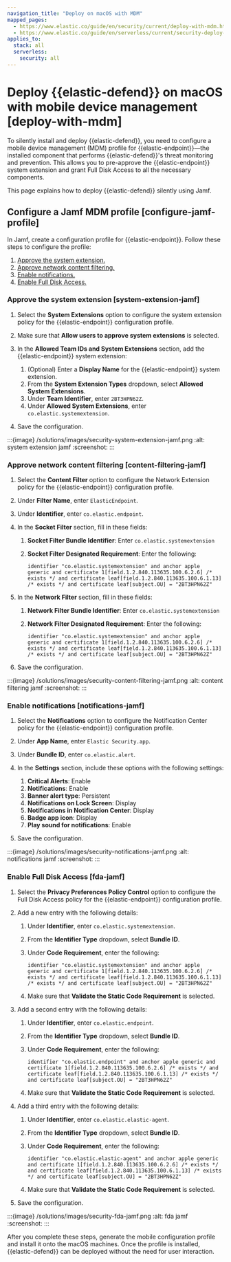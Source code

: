 ```yaml
---
navigation_title: "Deploy on macOS with MDM"
mapped_pages:
  - https://www.elastic.co/guide/en/security/current/deploy-with-mdm.html
  - https://www.elastic.co/guide/en/serverless/current/security-deploy-with-mdm.html
applies_to:
  stack: all
  serverless:
    security: all
---
```


# Deploy {{elastic-defend}} on macOS with mobile device management [deploy-with-mdm]


To silently install and deploy {{elastic-defend}}, you need to configure a mobile device management (MDM) profile for {{elastic-endpoint}}—the installed component that performs {{elastic-defend}}'s threat monitoring and prevention. This allows you to pre-approve the {{elastic-endpoint}} system extension and grant Full Disk Access to all the necessary components.

This page explains how to deploy {{elastic-defend}} silently using Jamf.


## Configure a Jamf MDM profile [configure-jamf-profile]

In Jamf, create a configuration profile for {{elastic-endpoint}}. Follow these steps to configure the profile:

1. [Approve the system extension.](#system-extension-jamf)
2. [Approve network content filtering.](#content-filtering-jamf)
3. [Enable notifications.](#notifications-jamf)
4. [Enable Full Disk Access.](#fda-jamf)


### Approve the system extension [system-extension-jamf]

1. Select the **System Extensions** option to configure the system extension policy for the {{elastic-endpoint}} configuration profile.
2. Make sure that **Allow users to approve system extensions** is selected.
3. In the **Allowed Team IDs and System Extensions** section, add the {{elastic-endpoint}} system extension:

    1. (Optional) Enter a **Display Name** for the {{elastic-endpoint}} system extension.
    2. From the **System Extension Types** dropdown, select **Allowed System Extensions**.
    3. Under **Team Identifier**, enter `2BT3HPN62Z`.
    4. Under **Allowed System Extensions**, enter `co.elastic.systemextension`.

4. Save the configuration.

:::{image} /solutions/images/security-system-extension-jamf.png
:alt: system extension jamf
:screenshot:
:::


### Approve network content filtering [content-filtering-jamf]

1. Select the **Content Filter** option to configure the Network Extension policy for the {{elastic-endpoint}} configuration profile.
2. Under **Filter Name**, enter `ElasticEndpoint`.
3. Under **Identifier**, enter `co.elastic.endpoint`.
4. In the **Socket Filter** section, fill in these fields:

    1. **Socket Filter Bundle Identifier**: Enter `co.elastic.systemextension`
    2. **Socket Filter Designated Requirement**: Enter the following:

        ```shell
        identifier "co.elastic.systemextension" and anchor apple generic and certificate 1[field.1.2.840.113635.100.6.2.6] /* exists */ and certificate leaf[field.1.2.840.113635.100.6.1.13] /* exists */ and certificate leaf[subject.OU] = "2BT3HPN62Z"
        ```

5. In the **Network Filter** section, fill in these fields:

    1. **Network Filter Bundle Identifier**: Enter `co.elastic.systemextension`
    2. **Network Filter Designated Requirement**: Enter the following:

        ```shell
        identifier "co.elastic.systemextension" and anchor apple generic and certificate 1[field.1.2.840.113635.100.6.2.6] /* exists */ and certificate leaf[field.1.2.840.113635.100.6.1.13] /* exists */ and certificate leaf[subject.OU] = "2BT3HPN62Z"
        ```

6. Save the configuration.

:::{image} /solutions/images/security-content-filtering-jamf.png
:alt: content filtering jamf
:screenshot:
:::


### Enable notifications [notifications-jamf]

1. Select the **Notifications** option to configure the Notification Center policy for the {{elastic-endpoint}} configuration profile.
2. Under **App Name**, enter `Elastic Security.app`.
3. Under **Bundle ID**, enter `co.elastic.alert`.
4. In the **Settings** section, include these options with the following settings:

    1. **Critical Alerts**: Enable
    2. **Notifications**: Enable
    3. **Banner alert type**: Persistent
    4. **Notifications on Lock Screen**: Display
    5. **Notifications in Notification Center**: Display
    6. **Badge app icon**: Display
    7. **Play sound for notifications**: Enable

5. Save the configuration.

:::{image} /solutions/images/security-notifications-jamf.png
:alt: notifications jamf
:screenshot:
:::


### Enable Full Disk Access [fda-jamf]

1. Select the **Privacy Preferences Policy Control** option to configure the Full Disk Access policy for the {{elastic-endpoint}} configuration profile.
2. Add a new entry with the following details:

    1. Under **Identifier**, enter `co.elastic.systemextension`.
    2. From the **Identifier Type** dropdown, select **Bundle ID**.
    3. Under **Code Requirement**, enter the following:

        ```shell
        identifier "co.elastic.systemextension" and anchor apple generic and certificate 1[field.1.2.840.113635.100.6.2.6] /* exists */ and certificate leaf[field.1.2.840.113635.100.6.1.13] /* exists */ and certificate leaf[subject.OU] = "2BT3HPN62Z"
        ```

    4. Make sure that **Validate the Static Code Requirement** is selected.

3. Add a second entry with the following details:

    1. Under **Identifier**, enter `co.elastic.endpoint`.
    2. From the **Identifier Type** dropdown, select **Bundle ID**.
    3. Under **Code Requirement**, enter the following:

        ```shell
        identifier "co.elastic.endpoint" and anchor apple generic and certificate 1[field.1.2.840.113635.100.6.2.6] /* exists */ and certificate leaf[field.1.2.840.113635.100.6.1.13] /* exists */ and certificate leaf[subject.OU] = "2BT3HPN62Z"
        ```

    4. Make sure that **Validate the Static Code Requirement** is selected.

4. Add a third entry with the following details:

    1. Under **Identifier**,  enter `co.elastic.elastic-agent`.
    2. From the **Identifier Type** dropdown, select **Bundle ID**.
    3. Under **Code Requirement**, enter the following:

        ```shell
        identifier "co.elastic.elastic-agent" and anchor apple generic and certificate 1[field.1.2.840.113635.100.6.2.6] /* exists */ and certificate leaf[field.1.2.840.113635.100.6.1.13] /* exists */ and certificate leaf[subject.OU] = "2BT3HPN62Z"
        ```

    4. Make sure that **Validate the Static Code Requirement** is selected.

5. Save the configuration.

:::{image} /solutions/images/security-fda-jamf.png
:alt: fda jamf
:screenshot:
:::

After you complete these steps, generate the mobile configuration profile and install it onto the macOS machines. Once the profile is installed, {{elastic-defend}} can be deployed without the need for user interaction.
